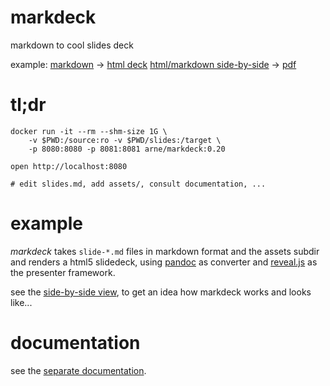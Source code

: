 # markdeck

markdown to cool slides deck

example:
[markdown](https://raw.githubusercontent.com/arnehilmann/markdeck/master/example/slides.md)
->
[html deck](https://arnehilmann.github.io/markdeck/)
[html/markdown side-by-side](https://arnehilmann.github.io/markdeck/explain.html)
->
[pdf](https://arnehilmann.github.io/markdeck/markdeck-example.pdf)


# tl;dr

```
docker run -it --rm --shm-size 1G \
    -v $PWD:/source:ro -v $PWD/slides:/target \
    -p 8080:8080 -p 8081:8081 arne/markdeck:0.20
```

```
open http://localhost:8080
```

```
# edit slides.md, add assets/, consult documentation, ...
```


# example

*markdeck* takes ```slide-*.md``` files in markdown format
and the assets subdir
and renders a html5 slidedeck, using [pandoc](http://pandoc.org) as converter
and [reveal.js](http://lab.hakim.se/reveal-js/) as the presenter framework.

see the
[side-by-side view](https://arnehilmann.github.io/markdeck/explain.html),
to get an idea how markdeck works and looks like...


# documentation

see the [separate documentation](/markdeck/blob/master/DOCUMENTATION.md).
